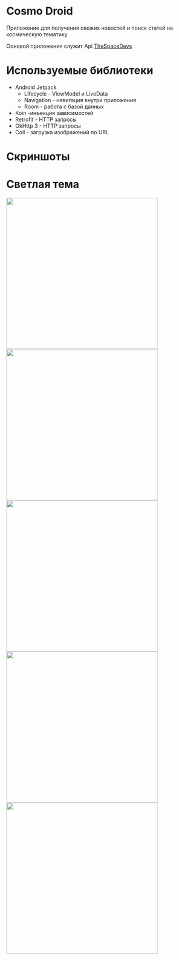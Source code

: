 # Cosmo Droid

Приложение для получения свежих новостей и поиск статей на космическую тематику

Основой приложения служит Api [TheSpaceDevs](https://thespacedevs.com/llapi)

# Используемые библиотеки
* Android Jetpack
  * Lifecycle - ViewModel и LiveData
  * Navigation - навигация внутри приложения
  * Room - работа с базой данных
* Koin -инъекция зависимостей
* Retrofit - HTTP запросы
* OkHttp 3 - HTTP запросы
* Coil - загрузка изображений по URL
# Скриншоты
# Светлая тема
<p>
  <img src="screenshots/screenshot1Home.jpeg" width="400" />
  <img src="screenshots/screenshot1DetailHome.jpeg" width="400" />
  <img src="screenshots/screenshot2Search.jpeg" width="400" />
  <img src="screenshots/screenshot3Favourite.jpeg" width="400" />
  <img src="screenshots/screenshot4BottomSheet.jpeg" width="400" />
</p>

